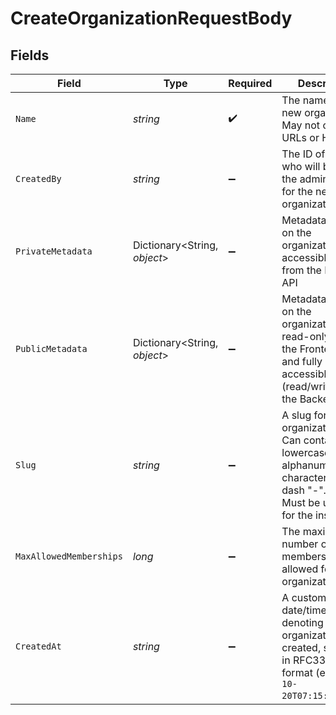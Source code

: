 # CreateOrganizationRequestBody


## Fields

| Field                                                                                                                                  | Type                                                                                                                                   | Required                                                                                                                               | Description                                                                                                                            | Example                                                                                                                                |
| -------------------------------------------------------------------------------------------------------------------------------------- | -------------------------------------------------------------------------------------------------------------------------------------- | -------------------------------------------------------------------------------------------------------------------------------------- | -------------------------------------------------------------------------------------------------------------------------------------- | -------------------------------------------------------------------------------------------------------------------------------------- |
| `Name`                                                                                                                                 | *string*                                                                                                                               | :heavy_check_mark:                                                                                                                     | The name of the new organization.<br/>May not contain URLs or HTML.                                                                    | NewOrg                                                                                                                                 |
| `CreatedBy`                                                                                                                            | *string*                                                                                                                               | :heavy_minus_sign:                                                                                                                     | The ID of the User who will become the administrator for the new organization                                                          | user_123                                                                                                                               |
| `PrivateMetadata`                                                                                                                      | Dictionary<String, *object*>                                                                                                           | :heavy_minus_sign:                                                                                                                     | Metadata saved on the organization, accessible only from the Backend API                                                               | {<br/>"internal_code": "ABC123"<br/>}                                                                                                  |
| `PublicMetadata`                                                                                                                       | Dictionary<String, *object*>                                                                                                           | :heavy_minus_sign:                                                                                                                     | Metadata saved on the organization, read-only from the Frontend API and fully accessible (read/write) from the Backend API             | {<br/>"public_event": "Annual Summit"<br/>}                                                                                            |
| `Slug`                                                                                                                                 | *string*                                                                                                                               | :heavy_minus_sign:                                                                                                                     | A slug for the new organization.<br/>Can contain only lowercase alphanumeric characters and the dash "-".<br/>Must be unique for the instance. | neworg                                                                                                                                 |
| `MaxAllowedMemberships`                                                                                                                | *long*                                                                                                                                 | :heavy_minus_sign:                                                                                                                     | The maximum number of memberships allowed for this organization                                                                        | 100                                                                                                                                    |
| `CreatedAt`                                                                                                                            | *string*                                                                                                                               | :heavy_minus_sign:                                                                                                                     | A custom date/time denoting _when_ the organization was created, specified in RFC3339 format (e.g. `2012-10-20T07:15:20.902Z`).        |                                                                                                                                        |